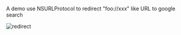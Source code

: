 A demo use NSURLProtocol to redirect "foo://xxx" like URL to google search

![redirect](https://github.com/sleepEarlier/NSURLProtocolDemo/redirect.gif)